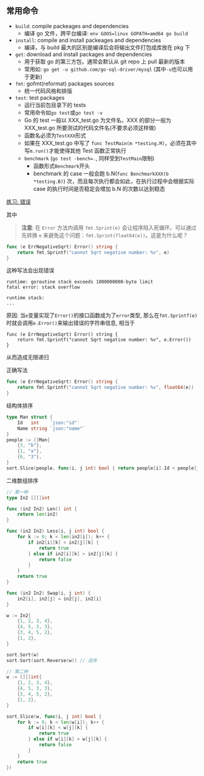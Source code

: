 ## 常用命令

* `build`: compile packeages and dependencies
    - 编译 go 文件，跨平台编译: `env GOOS=linux GOPATH=amd64 go build`
* `install`: compile and install packeages and dependencies
    - 编译，与 build 最大的区别是编译后会将输出文件打包成库放在 pkg 下
* `get`: download and install packages and dependencies
    - 用于获取 go 的第三方包，通常会默认从 git repo 上 pull 最新的版本
    - 常用如: `go get -u github.com/go-sql-driver/mysql` (其中`-u`也可以用于更新)
* `fmt`: gofmt(reformat) packages sources
    - 统一代码风格和排版
* `test`: test packages
    - 运行当前包目录下的 tests
    - 常用命令如`go test`或`go test -v`
    - Go 的 test 一般以 XXX_test.go 为文件名，XXX 的部分一般为 XXX_test.go 所要测试的代码文件名(不要求必须这样做)
    - 函数名必须为`TestXXX`形式
    - 如果在 XXX_test.go 中写了 `func TestMain(m *testing.M)`，必须在其中写`m.run()`才能使得其他 Test 函数正常执行
    - `benchmark` (`go test -bench=.`, 同样受到`TestMain`限制)
        + 函数形式`Benchmark`开头
        + benchmark 的 case 一般会跑 b.N(`func BenchmarkXXX(b *testing.B)`) 次，而且每次执行都会如此，在执行过程中会根据实际 case 的执行时间是否稳定会增加 b.N 的次数以达到稳态

[练习: 错误](https://tour.go-zh.org/methods/20)

其中
> **注意**: 在 `Error` 方法内调用 `fmt.Sprint(e)` 会让程序陷入死循环。可以通过先转换 `e` 来避免这个问题：`fmt.Sprint(float64(e))`。这是为什么呢？

```go
func (e ErrNegativeSqrt) Error() string {
	return fmt.Sprintf("cannot Sqrt negative number: %v", e)
}
```
这种写法会出现错误
```
runtime: goroutine stack exceeds 1000000000-byte limit
fatal error: stack overflow

runtime stack:
...
```

原因: 当`e`变量实现了`Error()`的接口函数成为了`error`类型, 那么在`fmt.Sprintf(e)`时就会调用`e.Error()`来输出错误的字符串信息, 相当于
```
func (e ErrNegativeSqrt) Error() string {
	return fmt.Sprintf("cannot Sqrt negative number: %v", e.Error())
}
```
从而造成无限递归

正确写法
```go
func (e ErrNegativeSqrt) Error() string {
	return fmt.Sprintf("cannot Sqrt negative number: %v", float64(e))
}
```

结构体排序
```go
type Man struct {
	Id   int    `json:"id"`
	Name string `json:"name"`
}
people := []Man{
    {3, "b"},
    {1, "a"},
    {6, "3"},
}
sort.Slice(people, func(i, j int) bool { return people[i].Id < people[j].Id })
```

二维数组排序
```go
// 第一种
type In2 [][]int

func (in2 In2) Len() int {
	return len(in2)
}

func (in2 In2) Less(i, j int) bool {
	for k := 0; k < len(in2[i]); k++ {
		if in2[i][k] < in2[j][k] {
			return true
		} else if in2[i][k] > in2[j][k] {
			return false
		}
	}
	return true
}

func (in2 In2) Swap(i, j int) {
	in2[i], in2[j] = in2[j], in2[i]
}

w := In2{
    {1, 2, 3, 4},
    {4, 5, 3, 3},
    {3, 4, 5, 2},
    {1, 2},
}

sort.Sort(w)
sort.Sort(sort.Reverse(w)) // 逆序

// 第二种
w := [][]int{
    {1, 2, 3, 4},
    {4, 5, 3, 3},
    {3, 4, 5, 2},
    {1, 2},
}

sort.Slice(w, func(i, j int) bool {
    for k := 0; k < len(w[i]); k++ {
        if w[i][k] < w[j][k] {
            return true
        } else if w[i][k] > w[j][k] {
            return false
        }
    }
    return true
})
```

